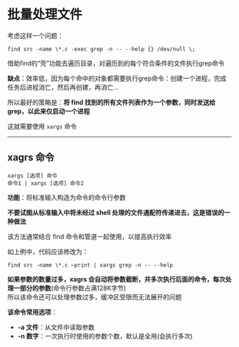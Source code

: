 # 批量处理文件
考虑这样一个问题：  
``` Shell
find src -name \*.c -exec grep -n -- --help {} /dev/null \;
```
借助find的“壳”功能去遍历目录，对遍历到的每个符合条件的文件执行grep命令

**缺点**：效率低，因为每个命中的对象都需要执行grep命令：创建一个进程，完成任务后进程消亡，然后再创建，再消亡...

所以最好的策略是：**将 find 找到的所有文件列表作为一个参数，同时发送给 grep，以此来仅启动一个进程**  

这就需要使用 `xargs` 命令  

------------
## xagrs 命令
``` Shell
xargs [选项] 命令
命令1 | xargs [选项] 命令2
```

**功能**：将标准输入构造为命令的命令行参数  

**不要试图从标准输入中将未经过 shell 处理的文件通配符传递进去，这是错误的一种做法**  

该方法通常结合 find 命令和管道一起使用，以提高执行效率  

如上例中，代码应该修改为：  
``` Shell
find src -name \*.c –print | xargs grep -n -- --help
```

**如果参数的数量过多，xagrs 会自动将参数截断，并多次执行后面的命令，每次处理一部分的参数**(命令行参数占满128K字节)  
所以该命令还可以处理参数过多，缓冲区受限而无法展开的问题  

**该命令常用选项**：  
* **-a 文件**：从文件中读取参数  
* **-n 数字**：一次执行时使用的参数个数，默认是全用(会执行多次)  